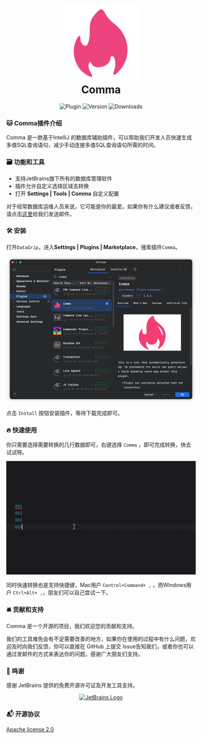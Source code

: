 <h1 align="center">
  <img src="image/logo.svg" alt="Comma" width="200">
  <br>Comma<br>
</h1>
<div align="center">

![Plugin](https://img.shields.io/badge/Plugin-Comma-brightgreen?color=%23ED437E)
![Version](https://img.shields.io/github/v/release/ppdxzz/Comma?label=Version&color=blue)
![Downloads](https://img.shields.io/jetbrains/plugin/d/22092?label=Downloads&color=brightgreen&link=https%3A%2F%2Fplugins.jetbrains.com%2Fplugin%2F22092-comma)


</div>

### 🐱 Comma插件介绍
Comma 是一款基于IntelliJ 的数据库辅助插件，可以帮助我们开发人员快速生成多值SQL查询语句，减少手动连接多值SQL查询语句所需的时间。


### 🗃️ 功能和工具
- 支持JetBrains旗下所有的数据库管理软件
- 插件允许自定义选择区域去转换
- 打开 **Settings | Tools | Comma** 自定义配置

对于经常数据库运维人员来说，它可能是你的最爱。如果你有什么建议或者反馈，请点击<a href="mailto:peichenwan@gmail.com">这里</a>给我们发送邮件。

### 🛠 安装
<p>打开<code>DataGrip</code>，进入<strong>Settings | Plugins | Marketplace</strong>，搜索插件<code>Comma</code>。</p>
<img src="image/marketplace.png" alt="InstallPlugin" />

<p>点击 <code>Install</code> 按钮安装插件，等待下载完成即可。</p>


### 🔥 快速使用
你只需要选择需要转换的几行数据即可，右键选择 <code>Comma</code> ，即可完成转换，快去试试呀。
<p>
    <img src="image/quick_access.gif" alt="" />
</p>
同时快速转换也是支持快捷键，Mac用户 <code>Control+Command+ ,</code> ，而Windows用户 <code>Ctrl+Alt+ ,</code>，朋友们可以自己尝试一下。


### 🛎 贡献和支持
Comma 是一个开源的项目，我们欢迎您的贡献和支持。

我们的工具难免会有不足需要改善的地方，如果你在使用的过程中有什么问题，欢迎及时向我们反馈，你可以直接在 GitHub 上提交 Issue告知我们，或者你也可以通过发邮件的方式来表达你的问题，感谢广大朋友们支持。


### 👏 鸣谢
感谢 JetBrains 提供的免费开源许可证及开发工具支持。
<div style="text-align: center">
    <a href="https://jb.gg/OpenSourceSupport" target="_blank">
        <img src="https://resources.jetbrains.com/storage/products/company/brand/logos/jb_beam.svg" alt="JetBrains Logo" width="200px" height="200px">
    </a>
</div>


### 📬 开源协议
<a href="https://github.com/ppdxzz/Comma/blob/main/LICENSE">Apache license 2.0</a>